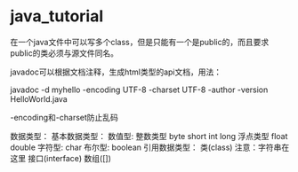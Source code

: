 # java_tutorial

在一个java文件中可以写多个class，但是只能有一个是public的，而且要求public的类必须与源文件同名。

javadoc可以根据文档注释，生成html类型的api文档，用法：

javadoc -d myhello -encoding UTF-8 -charset UTF-8 -author -version HelloWorld.java

-encoding和-charset防止乱码

数据类型：
	基本数据类型：
		数值型: 
			整数类型 byte short int long
			浮点类型 float double
		字符型: char
		布尔型: boolean
	引用数据类型：
		类(class) 注意：字符串在这里
		接口(interface)
		数组([])
